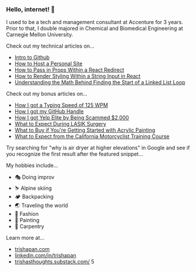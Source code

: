 ### Hello, internet! 👋

I used to be a tech and management consultant at Accenture for 3 years. Prior to that, I double majored in Chemical and Biomedical Engineering at Carnegie Mellon University. 


Check out my technical articles on...
- [Intro to Github](https://trishapan.medium.com/intro-to-github-101-what-is-github-384b598c69a9#c43e-7af934d2004e)
- [How to Host a Personal Site](https://trishapan.medium.com/how-to-host-a-personal-site-github-pages-dce9b10316c1)
- [How to Pass in Props Within a React Redirect](https://trishapan.medium.com/react-router-dom-how-to-pass-in-props-within-a-redirect-d414a46bcd60)
- [How to Render Styling Within a String Input in React](https://trishapan.medium.com/react-how-to-format-text-within-a-string-with-dangerouslysetinnerhtml-9bafcfeb2487)
- [Understanding the Math Behind Finding the Start of a Linked List Loop](https://trishapan.medium.com/linked-list-cycle-ii-understanding-the-math-behind-it-c047f420e09a)

Check out my bonus articles on...
- [How I got a Typing Speed of 125 WPM](https://trishasthoughts.substack.com/p/runescape-is-the-reason-why-i-type)
- [How I got my GitHub Handle](https://trishapan.medium.com/how-i-got-my-github-handle-trisha-41c65bf9d47d)
- [How I got Yelp Elite by Being Scammed $2,000](https://trishapan.medium.com/how-i-got-yelp-elite-because-i-got-scammed-2-000-615ada989cfe)
- [What to Expect During LASIK Surgery](https://trishapan.medium.com/20-20-in-2020-my-lasik-experience-ebab2138455d)
- [What to Buy if You're Getting Started with Acrylic Painting](https://panemera.wordpress.com/2020/02/02/basic-intro-acrylic-painting-supplies/)
- [What to Expect from the California Motorcyclist Training Course](https://trishapan.medium.com/my-motorcyclist-training-course-mtc-experience-3ffdb2259ab8)

Try searching for "why is air dryer at higher elevations" in Google and see if you recognize the first result after the featured snippet...

My hobbies include...
- 🎭 Doing improv
- ⛷ Alpine skiing 
- 🏕 Backpacking
- 🌏 Traveling the world
- 👗 Fashion
- 🎨 Painting
- 👷 Carpentry


Learn more at...

- [trishapan.com](https://trishapan.com/)
- [linkedin.com/in/trishapan](https://www.linkedin.com/in/trishapan)
- [trishasthoughts.substack.com/](https://trishasthoughts.substack.com/) 5
<!--
**patricia-pan/patricia-pan** is a ✨ _special_ ✨ repository because its `README.md` (this file) appears on your GitHub profile.

Here are some ideas to get you started:

- 🔭 I’m currently working on ...
- 🌱 I’m currently learning ...
- 👯 I’m looking to collaborate on ...
- 🤔 I’m looking for help with ...
- 💬 Ask me about ...
- 📫 How to reach me: ...
- 😄 Pronouns: ...
- ⚡ Fun fact: ...
-->
